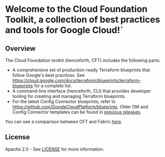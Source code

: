 # Welcome to the Cloud Foundation Toolkit, a collection of best practices and tools for Google Cloud!`

## Overview

The Cloud Foundation toolkit (henceforth, CFT) includes the following parts:

- A comprehensive set of production-ready Terraform blueprints that follow
  Google's best practices. See https://cloud.google.com/docs/terraform/blueprints/terraform-blueprints for a complete list.
- A command-line interface (henceforth, CLI) that provides developer tooling for creating and managing Terraform blueprints.
- For the latest Config Connector blueprints, refer to https://github.com/GoogleCloudPlatform/blueprints. Older DM and Config Connector templates can be found in [previous releases](https://github.com/GoogleCloudPlatform/cloud-foundation-toolkit/tree/v0.5.2).

You can see a comparison between CFT and Fabric [here](https://github.com/GoogleCloudPlatform/cloud-foundation-fabric/blob/master/FABRIC-AND-CFT.md).

## License

Apache 2.0 - See [LICENSE](LICENSE) for more information.
